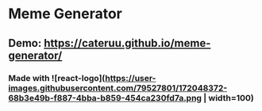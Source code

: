 # Meme Generator

## Demo: https://cateruu.github.io/meme-generator/

### Made with ![react-logo](https://user-images.githubusercontent.com/79527801/172048372-68b3e49b-f887-4bba-b859-454ca230fd7a.png | width=100)
